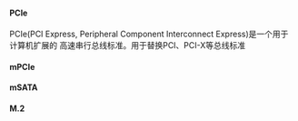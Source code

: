 



#### PCIe

PCIe(PCI Express, Peripheral Component Interconnect Express)是一个用于计算机扩展的
高速串行总线标准。用于替换PCI、PCI-X等总线标准

#### mPCIe

#### mSATA

#### M.2